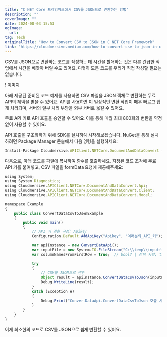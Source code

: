 ```yaml
---
title: "C NET Core 프레임워크에서 CSV를 JSON으로 변환하는 방법"
description: ""
coverImage: ""
date: 2024-08-03 15:53
ogImage: 
  url: 
tag: Tech
originalTitle: "How to Convert CSV to JSON in C NET Core Framework"
link: "https://cloudmersive.medium.com/how-to-convert-csv-to-json-in-c-net-core-framework-123414c5b26c"
---
```




CSV를 JSON으로 변환하는 코드를 작성하는 데 시간을 할애하는 것은 다른 긴급한 작업에서 시간을 빼앗아 버릴 수도 있어요. 다행히 모든 코드를 우리가 직접 작성할 필요는 없습니다.

! [이미지](/assets/img/How-to-Convert-CSV-to-JSON-in-C#-.NET-Core-Framework_0.png)

아래 제공된 준비된 코드 예제를 사용하면 CSV 파일을 JSON 객체로 변환하는 무료 API의 혜택을 받을 수 있어요. API를 사용하면 이 일상적인 변환 작업이 매우 빠르고 쉽게 처리되며, 서버의 일부 처리 부담을 외부 서버로 옮길 수 있어요.

무료 API 키로 API 호출을 승인할 수 있어요. 이를 통해 매월 최대 800회의 변환을 약정없이 사용할 수 있어요.

<div class="content-ad"></div>

API 호출을 구조화하기 위해 SDK를 설치하여 시작해보겠습니다. NuGet을 통해 설치하려면 Package Manager 콘솔에서 다음 명령을 실행하세요:

```js
Install-Package Cloudmersive.APIClient.NETCore.DocumentAndDataConvert -Version 2.2.1
```

다음으로, 아래 코드를 파일에 복사하여 함수를 호출하세요. 지정된 코드 조각에 무료 API 키를 붙여넣고, CSV 파일을 formData 요청에 제공해주세요:

```js
using System;
using System.Diagnostics;
using Cloudmersive.APIClient.NETCore.DocumentAndDataConvert.Api;
using Cloudmersive.APIClient.NETCore.DocumentAndDataConvert.Client;
using Cloudmersive.APIClient.NETCore.DocumentAndDataConvert.Model;

namespace Example
{
    public class ConvertDataCsvToJsonExample
    {
        public void main()
        {
            // API 키 권한 구성: Apikey
            Configuration.Default.AddApiKey("Apikey", "여러분의_API_키");

            var apiInstance = new ConvertDataApi();
            var inputFile = new System.IO.FileStream("C:\\temp\\inputfile", System.IO.FileMode.Open); // 작업을 수행할 입력 파일.
            var columnNamesFromFirstRow = true;  // bool? | 선택 사항; true로 설정하면 첫 번째 행이 열의 레이블로 사용됩니다. false로 설정하면 열이 Column0, Column1 등으로 명명됩니다. 기본값은 true입니다. Column 헤더를 사용하지 않거나 불규칙한 열 구조를 가지고 있다면 false로 설정하세요. (선택사항)

            try
            {
                // CSV를 JSON으로 변환
                Object result = apiInstance.ConvertDataCsvToJson(inputFile, columnNamesFromFirstRow);
                Debug.WriteLine(result);
            }
            catch (Exception e)
            {
                Debug.Print("ConvertDataApi.ConvertDataCsvToJson 호출 시 예외 발생: " + e.Message );
            }
        }
    }
}
```

<div class="content-ad"></div>

이제 최소한의 코드로 CSV를 JSON으로 쉽게 변환할 수 있어요.
